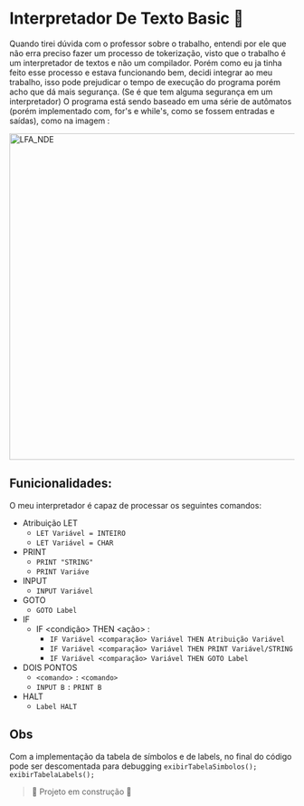 # Interpretador De Texto Basic 🤖
Quando tirei dúvida com o professor sobre o trabalho, entendi por ele que não erra preciso fazer um processo 
de tokerização, visto que o trabalho é um interpretador de textos e não um compilador.
Porém como eu ja tinha feito esse processo e estava funcionando bem, decidi integrar ao meu trabalho, isso pode prejudicar o 
tempo de execução do programa porém acho que dá mais segurança. (Se é que tem alguma segurança em um interpretador)
O programa está sendo baseado em uma série de autômatos (porém implementado com, for's e while's, como se fossem entradas e saídas), como na imagem :

<img width="576" alt="LFA_NDE" src="https://github.com/user-attachments/assets/540985f4-3a38-4374-8599-a145b9b0725d">

## Funicionalidades:
O meu interpretador é capaz de processar os seguintes comandos:
* Atribuição LET
  * `LET Variável = INTEIRO`
  * `LET Variável = CHAR`
* PRINT
  * `PRINT "STRING"`
  * `PRINT Variáve`
* INPUT
  * `INPUT Variável`
* GOTO
  * `GOTO Label`
* IF
  * IF <condição> THEN <ação> :
    * `IF Variável <comparação> Variável THEN Atribuição Variável`
    * `IF Variável <comparação> Variável THEN PRINT Variável/STRING`
    * `IF Variável <comparação> Variável THEN GOTO Label`
* DOIS PONTOS
  * `<comando>` `:` `<comando>`
  * `INPUT B` `:` `PRINT B`
* HALT
  * `Label HALT`

## Obs
Com a implementação da tabela de símbolos e de labels, no final do código pode ser descomentada para debugging 
`exibirTabelaSimbolos();`
`exibirTabelaLabels();`

> 🚧 Projeto em construção 🚧
